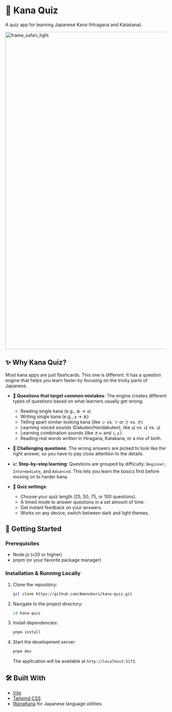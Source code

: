 # 🎌 Kana Quiz

A quiz app for learning Japanese Kana (Hiragana and Katakana).

<img width="1542" height="991" alt="frame_safari_light" src="https://github.com/user-attachments/assets/82636816-8862-464e-9266-4d329957421f" />

## ✨ Why Kana Quiz?

Most kana apps are just flashcards. This one is different. It has a question engine that helps you learn faster by focusing on the tricky parts of Japanese.

- **🧠 Questions that target common mistakes**: The engine creates different types of questions based on what learners usually get wrong:
  - Reading single kana (e.g., `あ` → `a`)
  - Writing single kana (e.g., `a` → `あ`)
  - Telling apart similar-looking kana (like `シ` vs. `ツ` or `さ` vs. `き`)
  - Learning voiced sounds (Dakuten/Handakuten), like `は` vs. `ば` vs. `ぱ`
  - Learning combination sounds (like `きゃ` and `しょ`)
  - Reading real words written in Hiragana, Katakana, or a mix of both.

- **🎯 Challenging questions**: The wrong answers are picked to look like the right answer, so you have to pay close attention to the details.

- **📈 Step-by-step learning**: Questions are grouped by difficulty: `Beginner`, `Intermediate`, and `Advanced`. This lets you learn the basics first before moving on to harder kana.

- **🎨 Quiz settings**:
  - Choose your quiz length (25, 50, 75, or 100 questions).
  - A timed mode to answer questions in a set amount of time.
  - Get instant feedback on your answers.
  - Works on any device, switch between dark and light themes.

## 🚀 Getting Started

### Prerequisites

- Node.js (v20 or higher)
- pnpm (or your favorite package manager)

### Installation & Running Locally

1.  Clone the repository:
    ```bash
    git clone https://github.com/Amenokori/kana-quiz.git
    ```
2.  Navigate to the project directory:
    ```bash
    cd kana-quiz
    ```
3.  Install dependencies:
    ```bash
    pnpm install
    ```
4.  Start the development server:
    ```bash
    pnpm dev
    ```
    The application will be available at `http://localhost:5173`.

## 🛠️ Built With

- [Vite](https://vitejs.dev/)
- [Tailwind CSS](https://tailwindcss.com/)
- [WanaKana](https://github.com/WaniKani/WanaKana) for Japanese language utilities.
